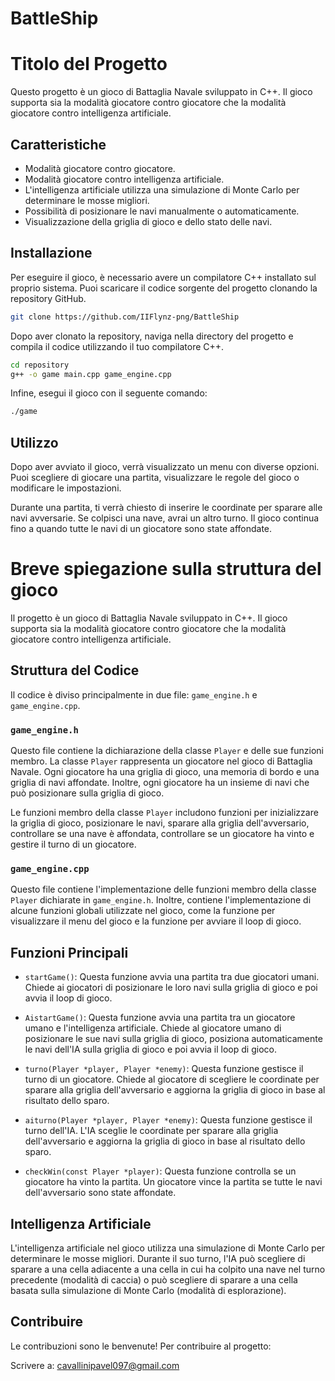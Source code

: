 # BattleShip
# Titolo del Progetto

Questo progetto è un gioco di Battaglia Navale sviluppato in C++. Il gioco supporta sia la modalità giocatore contro giocatore che la modalità giocatore contro intelligenza artificiale.

## Caratteristiche

- Modalità giocatore contro giocatore.
- Modalità giocatore contro intelligenza artificiale.
- L'intelligenza artificiale utilizza una simulazione di Monte Carlo per determinare le mosse migliori.
- Possibilità di posizionare le navi manualmente o automaticamente.
- Visualizzazione della griglia di gioco e dello stato delle navi.

## Installazione

Per eseguire il gioco, è necessario avere un compilatore C++ installato sul proprio sistema. Puoi scaricare il codice sorgente del progetto clonando la repository GitHub.

```bash
git clone https://github.com/IIFlynz-png/BattleShip
```

Dopo aver clonato la repository, naviga nella directory del progetto e compila il codice utilizzando il tuo compilatore C++.

```bash
cd repository
g++ -o game main.cpp game_engine.cpp
```

Infine, esegui il gioco con il seguente comando:

```bash
./game
```

## Utilizzo

Dopo aver avviato il gioco, verrà visualizzato un menu con diverse opzioni. Puoi scegliere di giocare una partita, visualizzare le regole del gioco o modificare le impostazioni.

Durante una partita, ti verrà chiesto di inserire le coordinate per sparare alle navi avversarie. Se colpisci una nave, avrai un altro turno. Il gioco continua fino a quando tutte le navi di un giocatore sono state affondate.


# Breve spiegazione sulla struttura del gioco

Il progetto è un gioco di Battaglia Navale sviluppato in C++. Il gioco supporta sia la modalità giocatore contro giocatore che la modalità giocatore contro intelligenza artificiale.

## Struttura del Codice

Il codice è diviso principalmente in due file: `game_engine.h` e `game_engine.cpp`.

### `game_engine.h`

Questo file contiene la dichiarazione della classe `Player` e delle sue funzioni membro. La classe `Player` rappresenta un giocatore nel gioco di Battaglia Navale. Ogni giocatore ha una griglia di gioco, una memoria di bordo e una griglia di navi affondate. Inoltre, ogni giocatore ha un insieme di navi che può posizionare sulla griglia di gioco.

Le funzioni membro della classe `Player` includono funzioni per inizializzare la griglia di gioco, posizionare le navi, sparare alla griglia dell'avversario, controllare se una nave è affondata, controllare se un giocatore ha vinto e gestire il turno di un giocatore.

### `game_engine.cpp`

Questo file contiene l'implementazione delle funzioni membro della classe `Player` dichiarate in `game_engine.h`. Inoltre, contiene l'implementazione di alcune funzioni globali utilizzate nel gioco, come la funzione per visualizzare il menu del gioco e la funzione per avviare il loop di gioco.

## Funzioni Principali

- `startGame()`: Questa funzione avvia una partita tra due giocatori umani. Chiede ai giocatori di posizionare le loro navi sulla griglia di gioco e poi avvia il loop di gioco.

- `AistartGame()`: Questa funzione avvia una partita tra un giocatore umano e l'intelligenza artificiale. Chiede al giocatore umano di posizionare le sue navi sulla griglia di gioco, posiziona automaticamente le navi dell'IA sulla griglia di gioco e poi avvia il loop di gioco.

- `turno(Player *player, Player *enemy)`: Questa funzione gestisce il turno di un giocatore. Chiede al giocatore di scegliere le coordinate per sparare alla griglia dell'avversario e aggiorna la griglia di gioco in base al risultato dello sparo.

- `aiturno(Player *player, Player *enemy)`: Questa funzione gestisce il turno dell'IA. L'IA sceglie le coordinate per sparare alla griglia dell'avversario e aggiorna la griglia di gioco in base al risultato dello sparo.

- `checkWin(const Player *player)`: Questa funzione controlla se un giocatore ha vinto la partita. Un giocatore vince la partita se tutte le navi dell'avversario sono state affondate.

## Intelligenza Artificiale

L'intelligenza artificiale nel gioco utilizza una simulazione di Monte Carlo per determinare le mosse migliori. Durante il suo turno, l'IA può scegliere di sparare a una cella adiacente a una cella in cui ha colpito una nave nel turno precedente (modalità di caccia) o può scegliere di sparare a una cella basata sulla simulazione di Monte Carlo (modalità di esplorazione).

## Contribuire

Le contribuzioni sono le benvenute! Per contribuire al progetto:

Scrivere a:
cavallinipavel097@gmail.com
